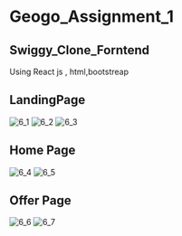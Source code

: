 <h1>Geogo_Assignment_1</h1>

<h2> Swiggy_Clone_Forntend</h2>

Using React js , html,bootstreap  <br>


<h2>LandingPage</h2>

![6_1](https://user-images.githubusercontent.com/60797963/148749001-87d87e2f-19ac-4aed-aaf6-565ddc0eb09d.PNG)
![6_2](https://user-images.githubusercontent.com/60797963/148749025-34411c47-a685-4e9e-8379-64cdb755d5cc.PNG)
![6_3](https://user-images.githubusercontent.com/60797963/148749032-be4e47b0-a211-4df3-ae0e-1a49e9532f21.PNG)

<h2>Home Page</h2>

![6_4](https://user-images.githubusercontent.com/60797963/148749037-726287ee-89cd-486a-9d0f-3aeea08e01d5.PNG)
![6_5](https://user-images.githubusercontent.com/60797963/148749087-7eef094f-34be-45e0-b627-d477459621a8.PNG)

<h2>Offer Page</h2>

![6_6](https://user-images.githubusercontent.com/60797963/148749096-65bf79e1-d8ec-4cfd-93a3-74bac36057dc.PNG)
![6_7](https://user-images.githubusercontent.com/60797963/148749101-1dce63e2-058c-49a5-96c5-77628893d793.PNG)
